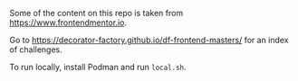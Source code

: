 Some of the content on this repo is taken from https://www.frontendmentor.io.

Go to https://decorator-factory.github.io/df-frontend-masters/ for an index of challenges.

To run locally, install Podman and run `local.sh`.